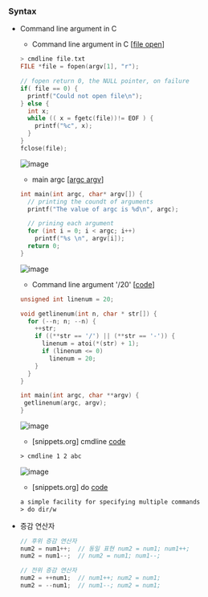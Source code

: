 ### Syntax
* Command line argument in C
    * Command line argument in C [[file open](https://github.com/csbyun-data/C-Pro/blob/main/chap01/Syntax/arg_file_open.c)]
    ```c
    > cmdline file.txt
    FILE *file = fopen(argv[1], "r");

    // fopen return 0, the NULL pointer, on failure
    if( file == 0) {
      printf("Could not open file\n");
    } else {
      int x;
      while (( x = fgetc(file))!= EOF ) {
        printf("%c", x);
      }
    }
    fclose(file);
    ```
    ![image](https://github.com/user-attachments/assets/c2b81abd-95a5-4f10-ad37-e91ad2fc899c)

    
    * main argc [[argc argv](https://github.com/csbyun-data/C-Pro/blob/main/chap01/Syntax/main_argc.c)]
    ```c
    int main(int argc, char* argv[]) {
      // printing the coundt of arguments
      printf("The value of argc is %d\n", argc);

      // prining each argument
      for (int i = 0; i < argc; i++)
        printf("%s \n", argv[i]);
      return 0;
    }
    ```
    ![image](https://github.com/user-attachments/assets/e5b98ca0-675c-40d3-a996-0efb67329a7e)


    
    * Command line argument '/20' [[code]()]
    ```c
    unsigned int linenum = 20;

    void getlinenum(int n, char * str[]) {
      for (--n; n; --n) {
        ++str;
        if ((**str == '/') || (**str == '-')) {
          linenum = atoi(*(str) + 1);
          if (linenum <= 0)
            linenum = 20;
        }
      }
    }
   
   int main(int argc, char **argv) {
     getlinenum(argc, argv);
   }
   ```
    ![image](https://github.com/user-attachments/assets/b63f8fb0-85b5-40b5-bb70-0963a1cc3cf8)  

   * [snippets.org] cmdline [code](https://github.com/csbyun-data/C-Pro/blob/main/chap01/Syntax/cmdline.c)
   ```txt
   > cmdline 1 2 abc
   ```
   ![image](https://github.com/user-attachments/assets/87784b32-e090-4ad0-9319-45c84e13df33)

  * [snippets.org] do [code]()
   ```txt
   a simple facility for specifying multiple commands
   > do dir/w
   ```

   
* 증감 연산자
    ```c
    // 후위 증감 연산자
    num2 = num1++;  // 동일 표현 num2 = num1; num1++;
    num2 = num1--;  // num2 = num1; num1--;
  
    // 전위 증감 연산자
    num2 = ++num1;  // num1++; num2 = num1;
    num2 = --num1;  // num1--; num2 = num1;
    ```
